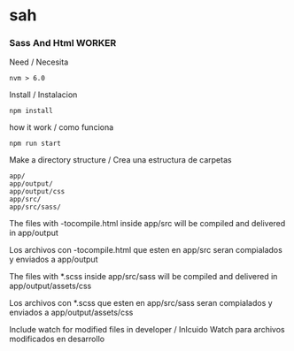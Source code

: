 # sah
### Sass And Html WORKER

Need / Necesita

```
nvm > 6.0
```

Install / Instalacion

```
npm install
```

how it work / como funciona
```
npm run start
```

Make a directory structure / Crea una estructura de carpetas

```
app/
app/output/
app/output/css
app/src/
app/src/sass/
```

The files with -tocompile.html inside app/src will be compiled and delivered in app/output

Los archivos con -tocompile.html que esten en app/src seran compialados y enviados a app/output

The files with *.scss inside app/src/sass will be compiled and delivered in app/output/assets/css

Los archivos con *.scss que esten en app/src/sass seran compialados y enviados a app/output/assets/css


Include watch for modified files in developer / Inlcuido Watch para archivos modificados en desarrollo
